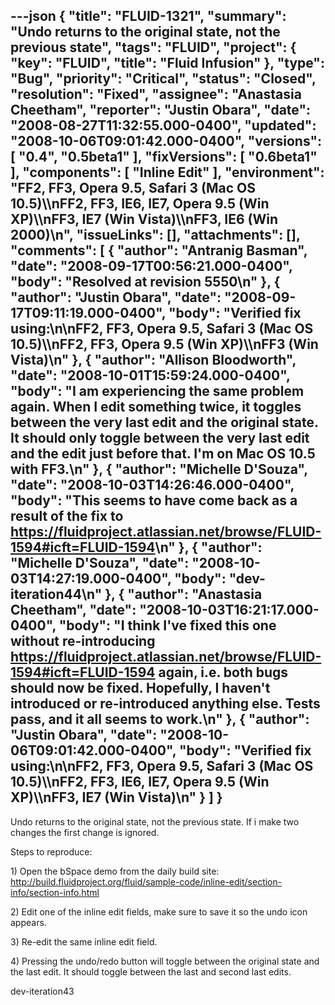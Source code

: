 ---json
{
  "title": "FLUID-1321",
  "summary": "Undo returns to the original state, not the previous state",
  "tags": "FLUID",
  "project": {
    "key": "FLUID",
    "title": "Fluid Infusion"
  },
  "type": "Bug",
  "priority": "Critical",
  "status": "Closed",
  "resolution": "Fixed",
  "assignee": "Anastasia Cheetham",
  "reporter": "Justin Obara",
  "date": "2008-08-27T11:32:55.000-0400",
  "updated": "2008-10-06T09:01:42.000-0400",
  "versions": [
    "0.4",
    "0.5beta1"
  ],
  "fixVersions": [
    "0.6beta1"
  ],
  "components": [
    "Inline Edit"
  ],
  "environment": "FF2, FF3, Opera 9.5, Safari 3 (Mac OS 10.5)\\\nFF2, FF3, IE6, IE7, Opera 9.5 (Win XP)\\\nFF3, IE7 (Win Vista)\\\nFF3, IE6 (Win 2000)\n",
  "issueLinks": [],
  "attachments": [],
  "comments": [
    {
      "author": "Antranig Basman",
      "date": "2008-09-17T00:56:21.000-0400",
      "body": "Resolved at revision 5550\n"
    },
    {
      "author": "Justin Obara",
      "date": "2008-09-17T09:11:19.000-0400",
      "body": "Verified fix using:\n\nFF2, FF3, Opera 9.5, Safari 3 (Mac OS 10.5)\\\nFF2, FF3, Opera 9.5 (Win XP)\\\nFF3 (Win Vista)\n"
    },
    {
      "author": "Allison Bloodworth",
      "date": "2008-10-01T15:59:24.000-0400",
      "body": "I am experiencing the same problem again. When I edit something twice, it toggles between the very last edit and the original state. It should only toggle between the very last edit and the edit just before that. I'm on Mac OS 10.5 with FF3.\n"
    },
    {
      "author": "Michelle D'Souza",
      "date": "2008-10-03T14:26:46.000-0400",
      "body": "This seems to have come back as a result of the fix to <https://fluidproject.atlassian.net/browse/FLUID-1594#icft=FLUID-1594>\n"
    },
    {
      "author": "Michelle D'Souza",
      "date": "2008-10-03T14:27:19.000-0400",
      "body": "dev-iteration44\n"
    },
    {
      "author": "Anastasia Cheetham",
      "date": "2008-10-03T16:21:17.000-0400",
      "body": "I think I've fixed this one without re-introducing <https://fluidproject.atlassian.net/browse/FLUID-1594#icft=FLUID-1594> again, i.e. both bugs should now be fixed. Hopefully, I haven't introduced or re-introduced anything else. Tests pass, and it all seems to work.\n"
    },
    {
      "author": "Justin Obara",
      "date": "2008-10-06T09:01:42.000-0400",
      "body": "Verified fix using:\n\nFF2, FF3, Opera 9.5, Safari 3 (Mac OS 10.5)\\\nFF2, FF3, IE6, IE7, Opera 9.5 (Win XP)\\\nFF3, IE7 (Win Vista)\n"
    }
  ]
}
---
Undo returns to the original state, not the previous state. If i make two changes the first change is ignored.

Steps to reproduce:

1\) Open the bSpace demo from the daily build site:\
<http://build.fluidproject.org/fluid/sample-code/inline-edit/section-info/section-info.html>

2\) Edit one of the inline edit fields, make sure to save it so the undo icon appears.

3\) Re-edit the same inline edit field.

4\) Pressing the undo/redo button will toggle between the original state and the last edit. It should toggle between the last and second last edits.

dev-iteration43

        
